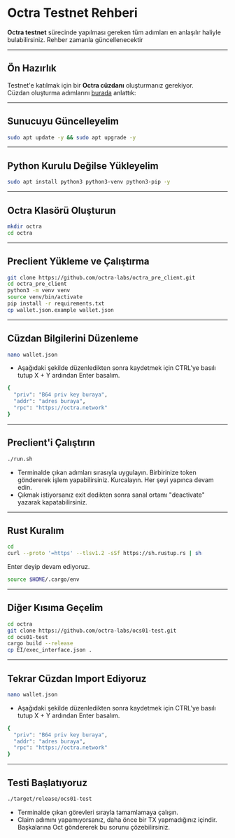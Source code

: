 # Octra Testnet Rehberi

**Octra testnet** sürecinde yapılması gereken tüm adımları en anlaşılır haliyle bulabilirsiniz. Rehber zamanla güncellenecektir

---

## Ön Hazırlık

Testnet'e katılmak için bir **Octra cüzdanı** oluşturmanız gerekiyor.  
Cüzdan oluşturma adımlarını [burada](https://t.me/GoldenZoneWeb3/11466) anlattık:

---

## Sunucuyu Güncelleyelim

```bash
sudo apt update -y && sudo apt upgrade -y
```
---

## Python Kurulu Değilse Yükleyelim

```bash
sudo apt install python3 python3-venv python3-pip -y
```
---

## Octra Klasörü Oluşturun

```bash
mkdir octra
cd octra
```
---

## Preclient Yükleme ve Çalıştırma

```bash
git clone https://github.com/octra-labs/octra_pre_client.git
cd octra_pre_client
python3 -m venv venv
source venv/bin/activate
pip install -r requirements.txt
cp wallet.json.example wallet.json
```
---

## Cüzdan Bilgilerini Düzenleme

```bash
nano wallet.json
```
- Aşağıdaki şekilde düzenledikten sonra kaydetmek için CTRL'ye basılı tutup X + Y ardından Enter basalım.

```bash
{
  "priv": "B64 priv key buraya",
  "addr": "adres buraya",
  "rpc": "https://octra.network"
}
```
---

## Preclient'i Çalıştırın

```bash
./run.sh
```
- Terminalde çıkan adımları sırasıyla uygulayın. Birbirinize token göndererek işlem yapabilirsiniz. Kurcalayın. Her şeyi yapınca devam edin.
- Çıkmak istiyorsanız exit dedikten sonra sanal ortamı "deactivate" yazarak kapatabilirsiniz.

---

## Rust Kuralım

```bash
cd
curl --proto '=https' --tlsv1.2 -sSf https://sh.rustup.rs | sh
```
Enter deyip devam ediyoruz.

```bash
source $HOME/.cargo/env
```
---

## Diğer Kısıma Geçelim

```bash
cd octra
git clone https://github.com/octra-labs/ocs01-test.git
cd ocs01-test
cargo build --release
cp EI/exec_interface.json .
```
---

## Tekrar Cüzdan Import Ediyoruz

```bash
nano wallet.json
```
- Aşağıdaki şekilde düzenledikten sonra kaydetmek için CTRL'ye basılı tutup X + Y ardından Enter basalım.

```bash
{
  "priv": "B64 priv key buraya",
  "addr": "adres buraya",
  "rpc": "https://octra.network"
}
```
---

## Testi Başlatıyoruz

```bash
./target/release/ocs01-test
```

- Terminalde çıkan görevleri sırayla tamamlamaya çalışın.
- Claim adımını yapamıyorsanız, daha önce bir TX yapmadığınız içindir. Başkalarına Oct göndererek bu sorunu çözebilirsiniz.
